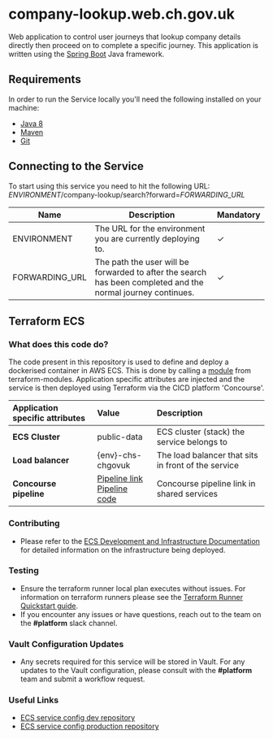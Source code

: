 # company-lookup.web.ch.gov.uk
Web application to control user journeys that lookup company details directly then proceed on to complete a specific journey. This application is written using the [Spring Boot](http://projects.spring.io/spring-boot/) Java framework.

## Requirements
In order to run the Service locally you'll need the following installed on your machine:

- [Java 8](http://www.oracle.com/technetwork/java/javase/downloads/jdk8-downloads-2133151.html)
- [Maven](https://maven.apache.org/download.cgi)
- [Git](https://git-scm.com/downloads)

## Connecting to the Service
To start using this service you need to hit the following URL:
_ENVIRONMENT_/company-lookup/search?forward=_FORWARDING_URL_

Name                   | Description                                                                                                  | Mandatory
---------------------- | ------------------------------------------------------------------------------------------------------------ | ---------
ENVIRONMENT            | The URL for the environment you are currently deploying to.                                                  | ✓
FORWARDING_URL         | The path the user will be forwarded to after the search has been completed and the normal journey continues. | ✓

## Terraform ECS

### What does this code do?

The code present in this repository is used to define and deploy a dockerised container in AWS ECS.
This is done by calling a [module](https://github.com/companieshouse/terraform-modules/tree/main/aws/ecs) from terraform-modules. Application specific attributes are injected and the service is then deployed using Terraform via the CICD platform 'Concourse'.


Application specific attributes | Value                                | Description
:---------|:-----------------------------------------------------------------------------|:-----------
**ECS Cluster**        | public-data                                     | ECS cluster (stack) the service belongs to
**Load balancer**      | {env}-chs-chgovuk                               | The load balancer that sits in front of the service
**Concourse pipeline**     |[Pipeline link](https://ci-platform.companieshouse.gov.uk/teams/team-development/pipelines/company-lookup.web.ch.gov.uk) <br> [Pipeline code](https://github.com/companieshouse/ci-pipelines/blob/master/pipelines/ssplatform/team-development/company-lookup.web.ch.gov.uk)                                  | Concourse pipeline link in shared services


### Contributing
- Please refer to the [ECS Development and Infrastructure Documentation](https://companieshouse.atlassian.net/wiki/spaces/DEVOPS/pages/4390649858/Copy+of+ECS+Development+and+Infrastructure+Documentation+Updated) for detailed information on the infrastructure being deployed.

### Testing
- Ensure the terraform runner local plan executes without issues. For information on terraform runners please see the [Terraform Runner Quickstart guide](https://companieshouse.atlassian.net/wiki/spaces/DEVOPS/pages/1694236886/Terraform+Runner+Quickstart).
- If you encounter any issues or have questions, reach out to the team on the **#platform** slack channel.

### Vault Configuration Updates
- Any secrets required for this service will be stored in Vault. For any updates to the Vault configuration, please consult with the **#platform** team and submit a workflow request.

### Useful Links
- [ECS service config dev repository](https://github.com/companieshouse/ecs-service-configs-dev)
- [ECS service config production repository](https://github.com/companieshouse/ecs-service-configs-production)


